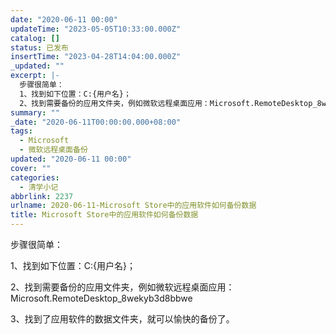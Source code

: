 ```yaml
---
date: "2020-06-11 00:00"
updateTime: "2023-05-05T10:33:00.000Z"
catalog: []
status: 已发布
insertTime: "2023-04-28T14:04:00.000Z"
_updated: ""
excerpt: |-
  步骤很简单：
  1、找到如下位置：C:{用户名}；
  2、找到需要备份的应用文件夹，例如微软远程桌面应用：Microsoft.RemoteDesktop_8wekyb3d8bbwe
summary: ""
_date: "2020-06-11T00:00:00.000+08:00"
tags:
  - Microsoft
  - 微软远程桌面备份
updated: "2020-06-11 00:00"
cover: ""
categories:
  - 清学小记
abbrlink: 2237
urlname: 2020-06-11-Microsoft Store中的应用软件如何备份数据
title: Microsoft Store中的应用软件如何备份数据
---
```


步骤很简单：

1、找到如下位置：C:{用户名}；

2、找到需要备份的应用文件夹，例如微软远程桌面应用：Microsoft.RemoteDesktop_8wekyb3d8bbwe

3、找到了应用软件的数据文件夹，就可以愉快的备份了。
